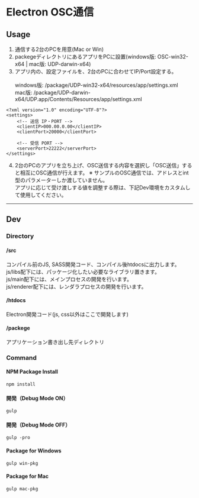 # Electron OSC通信

## Usage
1. 通信する2台のPCを用意(Mac or Win)
2. packegeディレクトリにあるアプリをPCに設置(windows版: OSC-win32-x64 | mac版: UDP-darwin-x64)
3. アプリ内の、設定ファイルを、2台のPCに合わせてIP/Port設定する。<br><br>
windows版: /package/UDP-win32-x64/resources/app/settings.xml<br>
mac版: /package/UDP-darwin-x64/UDP.app/Contents/Resources/app/settings.xml<br>
```
<?xml version="1.0" encoding="UTF-8"?>
<settings>
	<!-- 送信 IP・PORT -->
	<clientIP>000.00.0.00</clientIP>
	<clientPort>20000</clientPort>

	<!-- 受信 PORT -->
	<serverPort>22222</serverPort>
</settings>
```
4. 2台のPCのアプリを立ち上げ、OSC送信する内容を選択し「OSC送信」すると相互にOSC通信が行えます。
※ サンプルのOSC通信では、アドレスとint型のパラメーターしか渡していません。<br>
アプリに応じて受け渡しする値を調整する際は、下記Dev環境をカスタムして使用してください。


***

## Dev

### Directory
#### /src
コンパイル前のJS, SASS開発コード、コンパイル後htdocsに出力します。<br>
js/libs配下には、パッケージ化したい必要なライブラリ置きます。<br>
js/main配下には、メインプロセスの開発を行います。<br>
js/renderer配下には、レンダラプロセスの開発を行います。

#### /htdocs
Electron開発コード(js, css以外はここで開発します)

#### /packege
アプリケーション書き出し先ディレクトリ


### Command
#### NPM Package Install
```
npm install
```

#### 開発（Debug Mode ON）
```
gulp
```

#### 開発（Debug Mode OFF）
```
gulp -pro
```

#### Package for Windows
```
gulp win-pkg
```

#### Package for Mac
```
gulp mac-pkg
```
